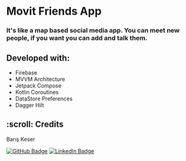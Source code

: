 # Movit Friends App
### It's like a map based social media app. You can meet new people, if you want you can add and talk them.

## Developed with:
- Firebase
- MVVM Architecture
- Jetpack Compose
- Kotlin Coroutines
- DataStore Preferences
- Dagger Hilt

<!-- CREDITS -->
<h2 id="credits"> :scroll: Credits</h2>

Barış Keser

[![GitHub Badge](https://img.shields.io/badge/GitHub-100000?style=for-the-badge&logo=github&logoColor=white)](https://github.com/barisskeser)
[![LinkedIn Badge](https://img.shields.io/badge/LinkedIn-0077B5?style=for-the-badge&logo=linkedin&logoColor=white)](https://www.linkedin.com/in/barisskeser)

